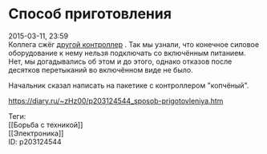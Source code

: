 Способ приготовления
=====================

   
 2015-03-11, 23:59   
  Коллега сжёг  [другой контроллер](Хороша%20сегодня%20школа,%20вся%20горит%20огнём)  . Так мы узнали, что конечное силовое оборудование к нему нельзя подключать со включённым питанием. Нет, мы догадывались об этом и до этого, однако отказов после десятков перетыканий во включённом виде не было.   
   
 Начальник сказал написать на пакетике с контроллером "копчёный".   
    
 <https://diary.ru/~zHz00/p203124544_sposob-prigotovleniya.htm>   
   
 Теги:   
 [[Борьба с техникой]]   
 [[Электроника]]   
 ID: p203124544